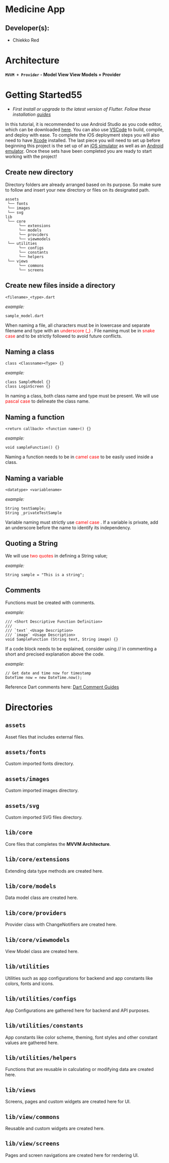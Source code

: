 # Medicine App

## **Developer(s):**

- Chiekko Red

# Architecture

**`MVVM + Provider` - Model View View Models + Provider**

# Getting Started55

- _*First install or upgrade to the latest version of Flutter. Follow these installation* [*guides* ](https://flutter.dev/docs/get-started/install)_

In this tutorial, it is recommended to use Android Studio as you code editor, which can be downloaded [here](https://developer.android.com/studio/?gclid=CjwKCAjwq_D7BRADEiwAVMDdHjI_Lu5xR1whSMHH-WDMO3x6WDQVbBcZxbhN9h6m9SsT6b_wjmuKkhoCbSwQAvD_BwE&gclsrc=aw.ds). You can also use [VSCode](https://docs.flutter.dev/get-started/editor?tab=vscode) to build, compile, and deploy with ease. To complete the iOS deployment steps you will also need to have [Xcode](https://developer.apple.com/xcode/) installed. The last piece you will need to set up before beginning this project is the set up of an [iOS simulator](https://flutter.dev/docs/get-started/install/macos#set-up-the-ios-simulator) as well as an [Android emulator](https://flutter.dev/docs/get-started/install/macos#set-up-the-android-emulator). Once these sets have been completed you are ready to start working with the project!

## Create new directory

Directory folders are already arranged based on its purpose. So make sure to follow and insert your new directory or files on its designated path.

```
assets
 └── fonts
 └── images
 └── svg
lib
 └── core
      └── extensions
      └── models
      └── providers
      └── viewmodels
 └── utilities
      └── configs
      └── constants
      └── helpers
 └── views
      └── commons
      └── screens
```

## Create new files inside a directory

`<filename>_<type>.dart`

_example:_

```
sample_model.dart
```

When naming a file, all characters must be in lowercase and separate filename and type with an <span style="color:red;">underscore (\_) </span>. File naming must be in <span style="color:red;"> snake case </span> and to be strictly followed to avoid future conflicts.

## Naming a class

`class <Classname><Type> {}`

_example:_

```
class SampleModel {}
class LoginScreen {}
```

In naming a class, both class name and type must be present. We will use <span style="color:red;"> pascal case </span> to delineate the class name.

## Naming a function

`<return callback> <function name>() {}`

_example:_

```
void sampleFunction() {}
```

Naming a function needs to be in <span style="color:red;"> camel case </span> to be easily used inside a class.

## Naming a variable

`<datatype> <variablename>`

_example:_

```
String testSample;
String _privateTestSample
```

Variable naming must strictly use <span style="color:red;"> camel case </span>. If a variable is private, add an underscore before the name to identify its independency.

## Quoting a String

We will use <span style="color:red;">two quotes</span> in defining a String value;

_example:_

```
String sample = "This is a string";
```

## Comments

Functions must be created with comments.

_example:_

```
/// <Short Descriptive Function Definition>
///
/// `text` <Usage Description>
/// `image` <Usage Description>
void SampleFunction (String text, String image) {}
```

If a code block needs to be explained, consider using // in commenting a short and precised explanation above the code.

_example:_

```
// Get date and time now for timestamp
DateTime now = new DateTime.now();
```

Reference Dart comments here: [Dart Comment Guides](https://dart.dev/guides/language/effective-dart/documentation)

# Directories

## `assets`

Asset files that includes external files.

## `assets/fonts`

Custom imported fonts directory.

## `assets/images`

Custom imported images directory.

## `assets/svg`

Custom imported SVG files directory.

## `lib/core`

Core files that completes the **MVVM Architecture**.

## `lib/core/extensions`

Extending data type methods are created here.

## `lib/core/models`

Data model class are created here.

## `lib/core/providers`

Provider class with ChangeNotifiers are created here.

## `lib/core/viewmodels`

View Model class are created here.

## `lib/utilities`

Utilities such as app configurations for backend and app constants like colors, fonts and icons.

## `lib/utilities/configs`

App Configurations are gathered here for backend and API purposes.

## `lib/utilities/constants`

App constants like color scheme, theming, font styles and other constant values are gathered here.

## `lib/utilities/helpers`

Functions that are reusable in calculating or modifying data are created here.

## `lib/views`

Screens, pages and custom widgets are created here for UI.

## `lib/view/commons`

Reusable and custom widgets are created here.

## `lib/view/screens`

Pages and screen navigations are created here for rendering UI.
